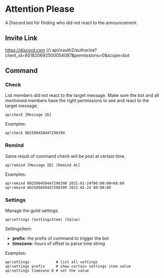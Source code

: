 # Attention Please
A Discord bot for finding who did not react to the announcement.


## Invite Link
https://discord.com (/) api/oauth2/authorize?client_id=801820692500054087&permissions=0&scope=bot


## Command

### Check
List members did not react to the target message. Make sure the bot and all mentioned members have the right permissions to see and react to the target message.

`ap!check [Message ID]`

Examples:
```
ap!check 802509450447290399
```

### Remind
Same result of command check will be post at certain time.

`ap!remind [Message ID] [Remind At]`

Examples:
```
ap!remind 802509450447290399 2021-01-24T00:00:00+08:00
ap!remind 802509450447290399 2021-01-24 00:00:00
```

### Settings
Manage the guild settings.

`ap!settings (SettingsItem) (Value)`

SettingsItem:
- **prefix**: the prefix of command to trigger the bot
- **timezone**: hours of offset to parse time string

Examples:
```
ap!settings            # list all settings
ap!settings prefix     # show certain settings item value
ap!settings timezone 8 # set the value 
```
